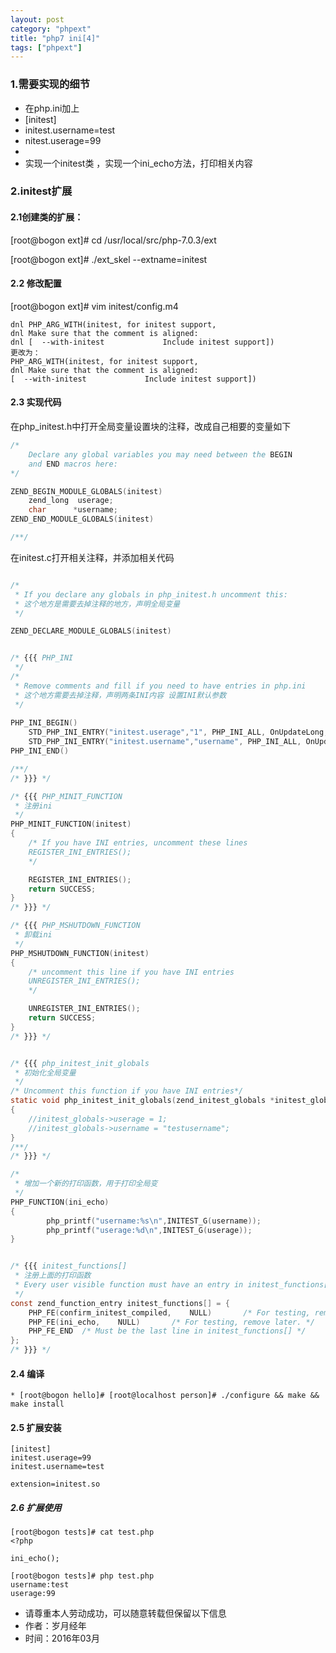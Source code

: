 ```yaml
---
layout: post
category: "phpext"
title: "php7 ini[4]"
tags: ["phpext"]
---
```



### 1.需要实现的细节

* 在php.ini加上
* [initest] 
* initest.username=test
* nitest.userage=99
* 
* 实现一个initest类 ，实现一个ini_echo方法，打印相关内容

### 2.initest扩展

#### 2.1创建类的扩展：

[root@bogon ext]# cd /usr/local/src/php-7.0.3/ext

[root@bogon ext]# ./ext_skel --extname=initest

#### 2.2 修改配置
[root@bogon ext]# vim initest/config.m4

	dnl PHP_ARG_WITH(initest, for initest support,
	dnl Make sure that the comment is aligned:
	dnl [  --with-initest             Include initest support])
	更改为：
	PHP_ARG_WITH(initest, for initest support,
	dnl Make sure that the comment is aligned:
	[  --with-initest             Include initest support])


#### 2.3 实现代码
在php_initest.h中打开全局变量设置块的注释，改成自己相要的变量如下

```c
/*
  	Declare any global variables you may need between the BEGIN
	and END macros here:
*/

ZEND_BEGIN_MODULE_GLOBALS(initest)
	zend_long  userage;
	char	  *username;
ZEND_END_MODULE_GLOBALS(initest)

/**/

```

在initest.c打开相关注释，并添加相关代码

```c

/*
 * If you declare any globals in php_initest.h uncomment this:
 * 这个地方是需要去掉注释的地方，声明全局变量
 */

ZEND_DECLARE_MODULE_GLOBALS(initest)


/* {{{ PHP_INI
 */
/*
 * Remove comments and fill if you need to have entries in php.ini
 * 这个地方需要去掉注释，声明两条INI内容 设置INI默认参数
 */
 
PHP_INI_BEGIN()
    STD_PHP_INI_ENTRY("initest.userage","1", PHP_INI_ALL, OnUpdateLong, userage, zend_initest_globals, initest_globals)
    STD_PHP_INI_ENTRY("initest.username","username", PHP_INI_ALL, OnUpdateString, username, zend_initest_globals, initest_globals)
PHP_INI_END()

/**/
/* }}} */

/* {{{ PHP_MINIT_FUNCTION
 * 注册ini
 */
PHP_MINIT_FUNCTION(initest)
{
	/* If you have INI entries, uncomment these lines
	REGISTER_INI_ENTRIES();
	*/

	REGISTER_INI_ENTRIES();
	return SUCCESS;
}
/* }}} */

/* {{{ PHP_MSHUTDOWN_FUNCTION
 * 卸载ini
 */
PHP_MSHUTDOWN_FUNCTION(initest)
{
	/* uncomment this line if you have INI entries
	UNREGISTER_INI_ENTRIES();
	*/

	UNREGISTER_INI_ENTRIES();
	return SUCCESS;
}
/* }}} */


/* {{{ php_initest_init_globals
 * 初始化全局变量
 */
/* Uncomment this function if you have INI entries*/
static void php_initest_init_globals(zend_initest_globals *initest_globals)
{
	//initest_globals->userage = 1;
	//initest_globals->username = "testusername";
}
/**/
/* }}} */

/*
 * 增加一个新的打印函数，用于打印全局变
 */
PHP_FUNCTION(ini_echo)
{
	    php_printf("username:%s\n",INITEST_G(username));
	    php_printf("userage:%d\n",INITEST_G(userage));
}


/* {{{ initest_functions[]
 * 注册上面的打印函数
 * Every user visible function must have an entry in initest_functions[].
 */
const zend_function_entry initest_functions[] = {
	PHP_FE(confirm_initest_compiled,	NULL)		/* For testing, remove later. */
	PHP_FE(ini_echo,	NULL)		/* For testing, remove later. */
	PHP_FE_END	/* Must be the last line in initest_functions[] */
};
/* }}} */


```


#### 2.4 编译
	* [root@bogon hello]# [root@localhost person]# ./configure && make && make install


#### 2.5 扩展安装
	[initest]
	initest.userage=99
	initest.username=test
	
	extension=initest.so



##### 2.6 扩展使用

```shell
[root@bogon tests]# cat test.php
<?php

ini_echo();

[root@bogon tests]# php test.php
username:test
userage:99
```
>
- 请尊重本人劳动成功，可以随意转载但保留以下信息 
- 作者：岁月经年 
- 时间：2016年03月
